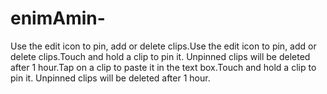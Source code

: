 # enimAmin-
Use the edit icon to pin, add or delete clips.Use the edit icon to pin, add or delete clips.Touch and hold a clip to pin it. Unpinned clips will be deleted after 1 hour.Tap on a clip to paste it in the text box.Touch and hold a clip to pin it. Unpinned clips will be deleted after 1 hour.
